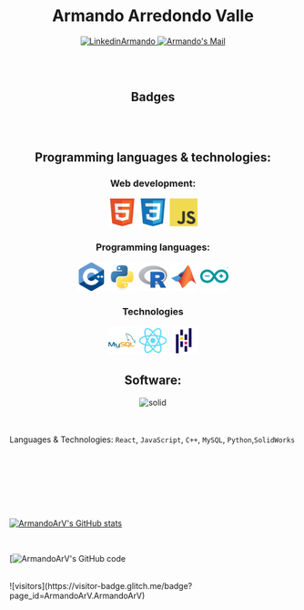 

<h1 align = "center" > Armando Arredondo Valle </h1>

<p align = "center">
    <a href="https://www.linkedin.com/in/armando-av/">
        <img alt="LinkedinArmando" src="https://img.shields.io/badge/linkedin-%230077B5.svg?&style=for-the-badge&logo=linkedin&logoColor=white" height=25>
    </a>
    <a href="mailto:armando.arredondo.valle@gmail.com">
        <img alt = "Armando's Mail" src = "https://img.shields.io/badge/Gmail-d92b37?style=for-the-badge&logo=gmail&logoColor=white" height=25>
    </a>
</p>



<br> </br>

<div className = "Badges">
    <h2 align = "center">Badges</h2>
</div>
<br> </br>

<div className = "progContainer" align = "center">
    <h2> Programming languages & technologies: </h2>
<div align = "center">
    <h3>Web development: </h3>
    <img alt = "HTML" height="50" src = "https://github.com/devicons/devicon/blob/master/icons/html5/html5-original.svg">
    <img alt = "Css" height="50" src = "https://github.com/devicons/devicon/blob/master/icons/css3/css3-original.svg">
    <img alt = "JavaScript" height="50" src = "https://github.com/devicons/devicon/blob/master/icons/javascript/javascript-original.svg">
</div>

<div align = "center">
    <h3>Programming languages:</h3>
    <img alt = "C++" height="50" src = "https://github.com/devicons/devicon/blob/master/icons/cplusplus/cplusplus-original.svg">
    <img alt = "Python" height="50" src = "https://github.com/devicons/devicon/blob/master/icons/python/python-original.svg">
    <img alt = "R" height="50" src = "https://github.com/devicons/devicon/blob/master/icons/r/r-original.svg">
    <img alt = "Matlab" height = "50" src = "https://github.com/devicons/devicon/blob/master/icons/matlab/matlab-original.svg">
    <img alt = "Arduino" height = "50" src = "https://github.com/devicons/devicon/blob/master/icons/arduino/arduino-original.svg">
</div>

<div>
    <h3 align = "center"> Technologies</h3>
    <img alt = "MySQL" height = "50" src = "https://github.com/devicons/devicon/blob/master/icons/mysql/mysql-original-wordmark.svg">
    <img alt = "React.js" height = "50" src = "https://github.com/devicons/devicon/blob/master/icons/react/react-original.svg">
    <img alt = "pandas" height = "50" src = "https://github.com/devicons/devicon/blob/master/icons/pandas/pandas-original.svg">
</div>

<div className = "Software" align="center">
    <h2 align = "center">Software:</h2>
<img alt = "solid" height = "50" src = "https://media-exp1.licdn.com/dms/image/C4E0BAQHNJqcQiYDg2Q/company-logo_200_200/0/1519875335883?e=1677715200&v=beta&t=NwYtDnab1A4nEM0Xjg-pQ8emAOdai2Ssr7E2VNjmvJ4">
</div>
</div>
<br></br>


Languages & Technologies: `React`, `JavaScript`, `C++`, `MySQL`, `Python`,`SolidWorks` \
<br/>
<br/>


<br/>
<br/>
<br/>

<br/>


[![ArmandoArV's GitHub stats](https://github-readme-stats.vercel.app/api?username=ArmandoArV&show_icons=true&theme=tokyonight&hide=stars,issues)](https://github.com/ArmandoArV/github-readme-stats)

<br/>

[![ArmandoArV's GitHub code](https://github-readme-stats.vercel.app/api/top-langs?username=ArmandoArV&show_icons=true&locale=en&layout=compact&hide=html,Kotlin)

<br/>
![visitors](https://visitor-badge.glitch.me/badge?page_id=ArmandoArV.ArmandoArV)
